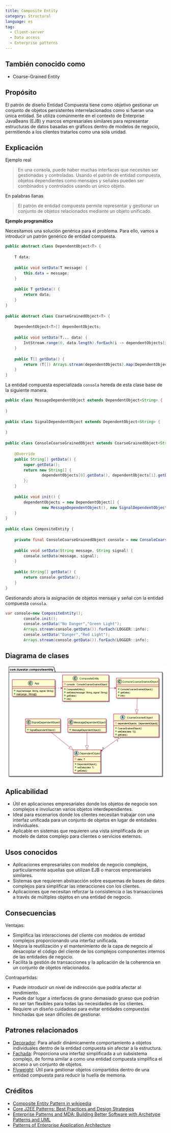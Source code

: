 ```yaml
---
title: Composite Entity
category: Structural
language: es
tag:
  - Client-server
  - Data access
  - Enterprise patterns
---
```


## También conocido como

* Coarse-Grained Entity

## Propósito

El patrón de diseño Entidad Compuesta tiene como objetivo gestionar un conjunto de objetos persistentes
interrelacionados como si fueran una única entidad. Se utiliza comúnmente en el contexto de Enterprise JavaBeans (EJB) y
marcos empresariales similares para representar estructuras de datos basadas en gráficos dentro de modelos de negocio,
permitiendo a los clientes tratarlos como una sola unidad.

## Explicación

Ejemplo real

> En una consola, puede haber muchas interfaces que necesiten ser gestionadas y controladas. Usando el patrón de entidad
> compuesta, objetos dependientes como mensajes y señales pueden ser combinados y controlados usando un único objeto.

En palabras llanas

> El patrón de entidad compuesta permite representar y gestionar un conjunto de objetos relacionados mediante un objeto
> unificado.

**Ejemplo programático**

Necesitamos una solución genérica para el problema. Para ello, vamos a introducir un patrón genérico de entidad
compuesta.

```java
public abstract class DependentObject<T> {

    T data;

    public void setData(T message) {
        this.data = message;
    }

    public T getData() {
        return data;
    }
}

public abstract class CoarseGrainedObject<T> {

    DependentObject<T>[] dependentObjects;

    public void setData(T... data) {
        IntStream.range(0, data.length).forEach(i -> dependentObjects[i].setData(data[i]));
    }

    public T[] getData() {
        return (T[]) Arrays.stream(dependentObjects).map(DependentObject::getData).toArray();
    }
}

```

La entidad compuesta especializada `consola` hereda de esta clase base de la siguiente manera.

```java
public class MessageDependentObject extends DependentObject<String> {

}

public class SignalDependentObject extends DependentObject<String> {

}

public class ConsoleCoarseGrainedObject extends CoarseGrainedObject<String> {

    @Override
    public String[] getData() {
        super.getData();
        return new String[] {
                dependentObjects[0].getData(), dependentObjects[1].getData()
        };
    }

    public void init() {
        dependentObjects = new DependentObject[] {
                new MessageDependentObject(), new SignalDependentObject()};
    }
}

public class CompositeEntity {

    private final ConsoleCoarseGrainedObject console = new ConsoleCoarseGrainedObject();

    public void setData(String message, String signal) {
        console.setData(message, signal);
    }

    public String[] getData() {
        return console.getData();
    }
}
```

Gestionando ahora la asignación de objetos mensaje y señal con la entidad compuesta `consola`.

```java
var console=new CompositeEntity();
        console.init();
        console.setData("No Danger","Green Light");
        Arrays.stream(console.getData()).forEach(LOGGER::info);
        console.setData("Danger","Red Light");
        Arrays.stream(console.getData()).forEach(LOGGER::info);
```

## Diagrama de clases

![alt text](./etc/composite_entity.urm.png "Patrón de entidad compuesta")

## Aplicabilidad

* Útil en aplicaciones empresariales donde los objetos de negocio son complejos e involucran varios objetos
  interdependientes.
* Ideal para escenarios donde los clientes necesitan trabajar con una interfaz unificada para un conjunto de objetos en
  lugar de entidades individuales.
* Aplicable en sistemas que requieren una vista simplificada de un modelo de datos complejo para clientes o servicios
  externos.

## Usos conocidos

* Aplicaciones empresariales con modelos de negocio complejos, particularmente aquellas que utilizan EJB o marcos
  empresariales similares.
* Sistemas que requieren abstracción sobre esquemas de bases de datos complejos para simplificar las interacciones con
  los clientes.
* Aplicaciones que necesitan reforzar la consistencia o las transacciones a través de múltiples objetos en una entidad
  de negocio.

## Consecuencias

Ventajas:

* Simplifica las interacciones del cliente con modelos de entidad complejos proporcionando una interfaz unificada.
* Mejora la reutilización y el mantenimiento de la capa de negocio al desacoplar el código del cliente de los complejos
  componentes internos de las entidades de negocio.
* Facilita la gestión de transacciones y la aplicación de la coherencia en un conjunto de objetos relacionados.

Contrapartidas:

* Puede introducir un nivel de indirección que podría afectar al rendimiento.
* Puede dar lugar a interfaces de grano demasiado grueso que podrían no ser tan flexibles para todas las necesidades de
  los clientes.
* Requiere un diseño cuidadoso para evitar entidades compuestas hinchadas que sean difíciles de gestionar.

## Patrones relacionados

* [Decorador](https://java-design-patterns.com/patterns/decorator/): Para añadir dinámicamente comportamiento a objetos
  individuales dentro de la entidad compuesta sin afectar a la estructura.
* [Fachada](https://java-design-patterns.com/patterns/facade/): Proporciona una interfaz simplificada a un subsistema
  complejo, de forma similar a como una entidad compuesta simplifica el acceso a un conjunto de objetos.
* [Flyweight](https://java-design-patterns.com/patterns/flyweight/): Útil para gestionar objetos compartidos dentro de
  una entidad compuesta para reducir la huella de memoria.

## Créditos

* [Composite Entity Pattern in wikipedia](https://en.wikipedia.org/wiki/Composite_entity_pattern)
* [Core J2EE Patterns: Best Practices and Design Strategies](https://amzn.to/4cAbDap)
* [Enterprise Patterns and MDA: Building Better Software with Archetype Patterns and UML](https://amzn.to/49mslqS)
* [Patterns of Enterprise Application Architecture](https://amzn.to/3xjKdpe)

